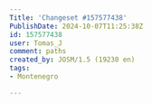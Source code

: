 ```yaml
---
Title: 'Changeset #157577438'
PublishDate: 2024-10-07T11:25:38Z
id: 157577438
user: Tomas_J
comment: paths
created_by: JOSM/1.5 (19230 en)
tags:
- Montenegro

---
```

